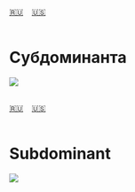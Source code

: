 <span id="ru"><a href='#ru'>🇷🇺</a> &nbsp;&nbsp;&nbsp;<a href='#en'>🇺🇸</a> &nbsp;&nbsp;&nbsp;</span><br><br>

# Субдоминанта

![](https://github.com/stolbitsa/stolbitsa/assets/149964365/4192787b-e32f-4d09-80ba-603e1d42707a)<br><br>

<span id="en"><a href='#ru'>🇷🇺</a> &nbsp;&nbsp;&nbsp;<a href='#en'>🇺🇸</a> &nbsp;&nbsp;&nbsp;</span><br><br>

# Subdominant

![](https://github.com/stolbitsa/stolbitsa/assets/149964365/4192787b-e32f-4d09-80ba-603e1d42707a)
<br><br>

